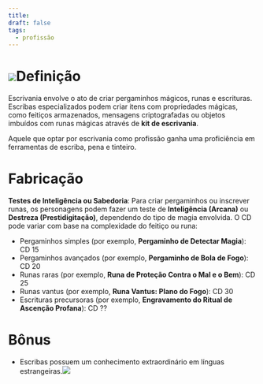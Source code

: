 ```yaml
---
title: 
draft: false
tags:
  - profissão
---
```

# ![](pzeyotkv.bmp)Definição
Escrivania envolve o ato de criar pergaminhos mágicos, runas e escrituras. Escribas especializados podem criar itens com propriedades mágicas, como feitiços armazenados, mensagens criptografadas ou objetos imbuídos com runas mágicas através de **kit de escrivania**.

Aquele que optar por escrivania como profissão ganha uma proficiência em ferramentas de escriba, pena e tinteiro.
# Fabricação
**Testes de Inteligência ou Sabedoria**: Para criar pergaminhos ou inscrever runas, os personagens podem fazer um teste de **Inteligência (Arcana)** ou **Destreza (Prestidigitação)**, dependendo do tipo de magia envolvida. O CD pode variar com base na complexidade do feitiço ou runa:
- Pergaminhos simples (por exemplo, **Pergaminho de Detectar Magia**): CD 15
- Pergaminhos avançados (por exemplo, **Pergaminho de Bola de Fogo**): CD 20
- Runas raras (por exemplo, **Runa de Proteção Contra o Mal e o Bem**): CD 25
- Runas vantus (por exemplo, **Runa Vantus: Plano do Fogo**): CD 30
- Escrituras precursoras (por exemplo, **Engravamento do Ritual de Ascenção Profana**): CD ??
# Bônus
- Escribas possuem um conhecimento extraordinário em línguas estrangeiras.![](dm0uwwak.bmp)